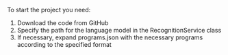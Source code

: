 To start the project you need:
1. Download the code from GitHub
2. Specify the path for the language model in the RecognitionService class
3. If necessary, expand programs.json with the necessary programs according to the specified format